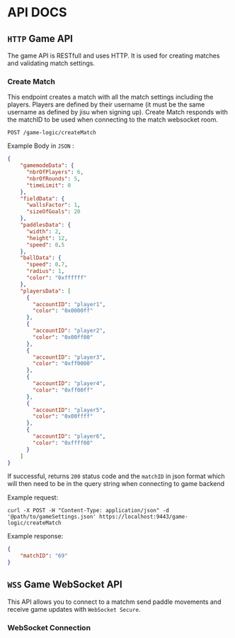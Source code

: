 # API DOCS

## `HTTP` Game API

The game API is RESTfull and uses HTTP. It is used for creating matches and validating match settings. 

### Create Match

This endpoint creates a match with all the match settings including the players. Players are defined by their username (it must be the same username as defined by jisu when signing up). Create Match responds with the matchID to be used when connecting to the match websocket room.

```plaintext
POST /game-logic/createMatch
```

Example Body in ```JSON``` :

```json
{
    "gamemodeData": {
      "nbrOfPlayers": 6,
      "nbrOfRounds": 5,
      "timeLimit": 0
    },
    "fieldData": {
      "wallsFactor": 1,
      "sizeOfGoals": 20
    },
    "paddlesData": {
      "width": 2,
      "height": 12,
      "speed": 0.5
    },
    "ballData": {
      "speed": 0.7,
      "radius": 1,
      "color": "0xffffff"
    },
    "playersData": [
      {
        "accountID": "player1",
        "color": "0x0000ff"
      },
      {
        "accountID": "player2",
        "color": "0x00ff00"
      },
      {
        "accountID": "player3",
        "color": "0xff0000"
      },
      {
        "accountID": "player4",
        "color": "0xff00ff"
      },
      {
        "accountID": "player5",
        "color": "0x00ffff"
      },
      {
        "accountID": "player6",
        "color": "0xffff00"
      }
    ]
}
```

If successful, returns `200` status code and the `matchID` in json format which will then need to be in the query string when connecting to game backend

Example request:

```shell
curl -X POST -H "Content-Type: application/json" -d '@path/to/gameSettings.json' https://localhost:9443/game-logic/createMatch
```

Example response:

```json
{
    "matchID": "69"
}
```


## `WSS` Game WebSocket API

This API allows you to connect to a matchm send paddle movements and receive game updates with `WebSocket Secure`.

### WebSocket Connection


